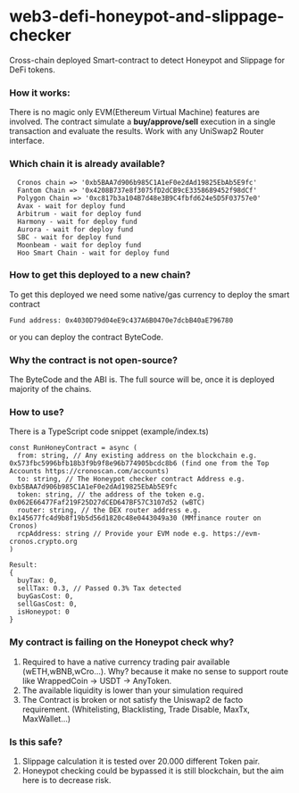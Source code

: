 # web3-defi-honeypot-and-slippage-checker

Cross-chain deployed Smart-contract to detect Honeypot and Slippage for DeFi tokens.

### How it works:

There is no magic only EVM(Ethereum Virtual Machine) features are involved.
The contract simulate a **buy/approve/sell** execution in a single transaction and evaluate the results. Work with any UniSwap2 Router interface.

### Which chain it is already available?

```
  Cronos chain => '0xb5BAA7d906b985C1A1eF0e2dAd19825EbAb5E9fc'
  Fantom Chain => '0x4208B737e8f3075fD2dCB9cE3358689452f98dCf'
  Polygon Chain => '0xc817b3a104B7d48e3B9C4fbfd624e5D5F03757e0'
  Avax - wait for deploy fund
  Arbitrum - wait for deploy fund
  Harmony - wait for deploy fund
  Aurora - wait for deploy fund
  SBC - wait for deploy fund
  Moonbeam - wait for deploy fund
  Hoo Smart Chain - wait for deploy fund
```

### How to get this deployed to a new chain?

To get this deployed we need some native/gas currency to deploy the smart contract

```
Fund address: 0x4030D79d04eE9c437A6B0470e7dcbB40aE796780
```

or you can deploy the contract ByteCode.

### Why the contract is not open-source?

The ByteCode and the ABI is. The full source will be, once it is deployed majority of the chains.

### How to use?

There is a TypeScript code snippet (example/index.ts)

```
const RunHoneyContract = async (
  from: string, // Any existing address on the blockchain e.g. 0x573fbc5996bfb18b3f9b9f8e96b774905bcdc8b6 (find one from the Top Accounts https://cronoscan.com/accounts)
  to: string, // The Honeypot checker contract Address e.g. 0xb5BAA7d906b985C1A1eF0e2dAd19825EbAb5E9fc
  token: string, // the address of the token e.g. 0x062E66477Faf219F25D27dCED647BF57C3107d52 (wBTC)
  router: string, // the DEX router address e.g.  0x145677fc4d9b8f19b5d56d1820c48e0443049a30 (MMfinance router on Cronos)
  rcpAddress: string // Provide your EVM node e.g. https://evm-cronos.crypto.org
)

Result:
{
  buyTax: 0,
  sellTax: 0.3, // Passed 0.3% Tax detected
  buyGasCost: 0,
  sellGasCost: 0,
  isHoneypot: 0
}
```

### My contract is failing on the Honeypot check why?

1. Required to have a native currency trading pair available (wETH,wBNB,wCro...). Why? because it make no sense to support route like WrappedCoin -> USDT -> AnyToken.
2. The available liquidity is lower than your simulation required
3. The Contract is broken or not satisfy the Uniswap2 de facto requirement. (Whitelisting, Blacklisting, Trade Disable, MaxTx, MaxWallet...)

### Is this safe?

1. Slippage calculation it is tested over 20.000 different Token pair.
2. Honeypot checking could be bypassed it is still blockchain, but the aim here is to decrease risk.

